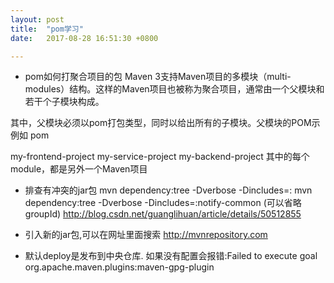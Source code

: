 ```yaml
---
layout: post
title:  "pom学习"
date:   2017-08-28 16:51:30 +0800

---
```

* pom如何打聚合项目的包
Maven 3支持Maven项目的多模块（multi-modules）结构。这样的Maven项目也被称为聚合项目，通常由一个父模块和若干个子模块构成。

其中，父模块必须以pom打包类型，同时以<modules>给出所有的子模块。父模块的POM示例如
<packaging>pom</packaging>

<modules>
  <module>my-frontend-project</module>
  <module>my-service-project</module>
  <module>my-backend-project</module>
</modules>
其中的每个module，都是另外一个Maven项目

* 排查有冲突的jar包
mvn dependency:tree -Dverbose -Dincludes=<groupId>:<artifactId>
mvn dependency:tree -Dverbose -Dincludes=:notify-common  (可以省略groupId)
http://blog.csdn.net/guanglihuan/article/details/50512855

* 引入新的jar包,可以在网址里面搜索
http://mvnrepository.com

* 默认deploy是发布到中央仓库.
如果没有配置会报错:Failed to execute goal org.apache.maven.plugins:maven-gpg-plugin





